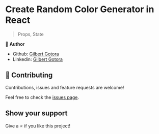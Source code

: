 # Create Random Color Generator in React

> Props, State 


👤 **Author**

- Github: [Gilbert Gotora](https://github.com/ggotora)
- Linkedin: [Gilbert Gotora](https://www.linkedin.com/in/gilbert-gotora/)

## 🤝 Contributing

Contributions, issues and feature requests are welcome!

Feel free to check the [issues page](https://github.com/ggotora/react_color_generator/issues).

## Show your support

Give a ⭐️ if you like this project!
